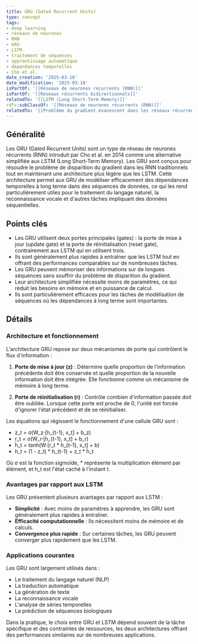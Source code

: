 ```yaml
---
title: GRU (Gated Recurrent Units)
type: concept
tags:
- deep learning
- réseaux de neurones
- RNN
- GRU
- LSTM
- traitement de séquences
- apprentissage automatique
- dépendances temporelles
- Cho et al.
date_creation: '2025-03-18'
date_modification: '2025-03-18'
isPartOf: '[[Réseaux de neurones récurrents (RNN)]]'
isPartOf: '[[Réseaux récurrents bidirectionnels]]'
relatedTo: '[[LSTM (Long Short-Term Memory)]]'
rdfs:subClassOf: '[[Réseaux de neurones récurrents (RNN)]]'
relatedTo: '[[Problème du gradient évanescent dans les réseaux récurrents]]'
---
```


## Généralité

Les GRU (Gated Recurrent Units) sont un type de réseau de neurones récurrents (RNN) introduit par Cho et al. en 2014 comme une alternative simplifiée aux LSTM (Long Short-Term Memory). Les GRU sont conçus pour résoudre le problème de disparition du gradient dans les RNN traditionnels tout en maintenant une architecture plus légère que les LSTM. Cette architecture permet aux GRU de modéliser efficacement des dépendances temporelles à long terme dans des séquences de données, ce qui les rend particulièrement utiles pour le traitement du langage naturel, la reconnaissance vocale et d'autres tâches impliquant des données séquentielles.

## Points clés

- Les GRU utilisent deux portes principales (gates) : la porte de mise à jour (update gate) et la porte de réinitialisation (reset gate), contrairement aux LSTM qui en utilisent trois.
- Ils sont généralement plus rapides à entraîner que les LSTM tout en offrant des performances comparables sur de nombreuses tâches.
- Les GRU peuvent mémoriser des informations sur de longues séquences sans souffrir du problème de disparition du gradient.
- Leur architecture simplifiée nécessite moins de paramètres, ce qui réduit les besoins en mémoire et en puissance de calcul.
- Ils sont particulièrement efficaces pour les tâches de modélisation de séquences où les dépendances à long terme sont importantes.

## Détails

### Architecture et fonctionnement

L'architecture GRU repose sur deux mécanismes de porte qui contrôlent le flux d'information :

1. **Porte de mise à jour (z)** : Détermine quelle proportion de l'information précédente doit être conservée et quelle proportion de la nouvelle information doit être intégrée. Elle fonctionne comme un mécanisme de mémoire à long terme.

2. **Porte de réinitialisation (r)** : Contrôle combien d'information passée doit être oubliée. Lorsque cette porte est proche de 0, l'unité est forcée d'ignorer l'état précédent et de se réinitialiser.

Les équations qui régissent le fonctionnement d'une cellule GRU sont :

- z_t = σ(W_z·[h_{t-1}, x_t] + b_z)
- r_t = σ(W_r·[h_{t-1}, x_t] + b_r)
- h̃_t = tanh(W·[r_t * h_{t-1}, x_t] + b)
- h_t = (1 - z_t) * h_{t-1} + z_t * h̃_t

Où σ est la fonction sigmoïde, * représente la multiplication élément par élément, et h_t est l'état caché à l'instant t.

### Avantages par rapport aux LSTM

Les GRU présentent plusieurs avantages par rapport aux LSTM :

- **Simplicité** : Avec moins de paramètres à apprendre, les GRU sont généralement plus rapides à entraîner.
- **Efficacité computationnelle** : Ils nécessitent moins de mémoire et de calculs.
- **Convergence plus rapide** : Sur certaines tâches, les GRU peuvent converger plus rapidement que les LSTM.

### Applications courantes

Les GRU sont largement utilisés dans :

- Le traitement du langage naturel (NLP)
- La traduction automatique
- La génération de texte
- La reconnaissance vocale
- L'analyse de séries temporelles
- La prédiction de séquences biologiques

Dans la pratique, le choix entre GRU et LSTM dépend souvent de la tâche spécifique et des contraintes de ressources, les deux architectures offrant des performances similaires sur de nombreuses applications.